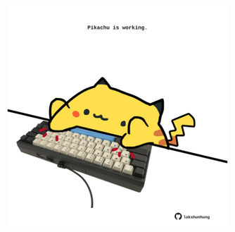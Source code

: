 <!-- built at 14/03/2024, 16:00:52 UTC -->
<p align="center">
  <img width="500" height="500" src="./ReadmeImage.svg">
</p>
